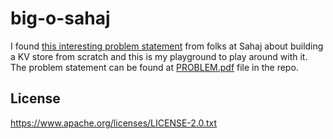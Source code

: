 # big-o-sahaj

I found [this interesting problem statement](https://twitter.com/YogiKulkarni/status/1513158112861057030) from folks at Sahaj about building a KV store from scratch and this is my playground to play around with it. The problem statement can be found at [PROBLEM.pdf](./PROBLEM.pdf) file in the repo.

## License
https://www.apache.org/licenses/LICENSE-2.0.txt


